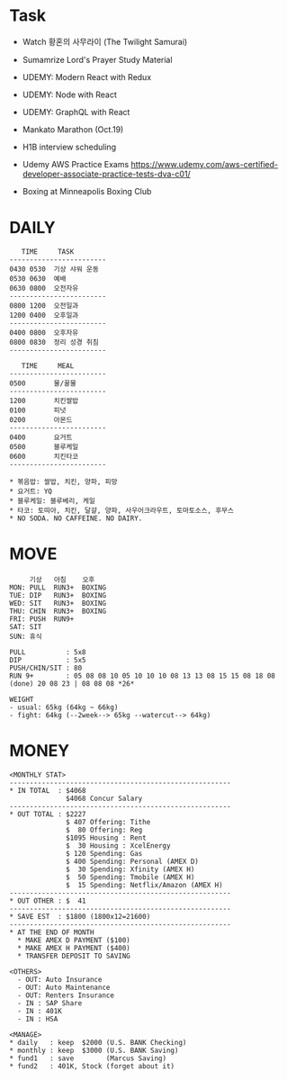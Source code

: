 # Task
* Watch 황혼의 사무라이 (The Twilight Samurai)
* Sumamrize Lord's Prayer Study Material
* UDEMY: Modern React with Redux
* UDEMY: Node with React
* UDEMY: GraphQL with React

* Mankato Marathon (Oct.19)
* H1B interview scheduling
* Udemy AWS Practice Exams https://www.udemy.com/aws-certified-developer-associate-practice-tests-dva-c01/
* Boxing at Minneapolis Boxing Club

# DAILY
  ```
     TIME     TASK
  ------------------------
  0430 0530  기상 샤워 운동
  0530 0630  예배
  0630 0800  오전자유
  ------------------------
  0800 1200  오전일과
  1200 0400  오후일과
  ------------------------
  0400 0800  오후자유
  0800 0830  정리 성경 취침     
  ------------------------
  ```
  ```
     TIME     MEAL
  ------------------------
  0500       물/꿀물
  ------------------------
  1200       치킨쌀밥
  0100       피넛
  0200       아몬드
  ------------------------
  0400       요거트
  0500       블루케일
  0600       치킨타코
  ------------------------
  
  * 볶음밥: 쌀밥, 치킨, 양파, 피망
  * 요거트: YQ
  * 블루케일: 블루베리, 케일
  * 타코: 토띠아, 치킨, 달걀, 양파, 사우어크라우트, 토마토소스, 후무스
  * NO SODA. NO CAFFEINE. NO DAIRY.
  ```

# MOVE
  ```
       기상   아침    오후
  MON: PULL  RUN3+  BOXING
  TUE: DIP   RUN3+  BOXING
  WED: SIT   RUN3+  BOXING
  THU: CHIN  RUN3+  BOXING
  FRI: PUSH  RUN9+
  SAT: SIT
  SUN: 휴식
  
  PULL          : 5x8
  DIP           : 5x5
  PUSH/CHIN/SIT : 80
  RUN 9+        : 05 08 08 10 05 10 10 10 08 13 13 08 15 15 08 18 08 (done) 20 08 23 | 08 08 08 *26*
  
  WEIGHT
  - usual: 65kg (64kg ~ 66kg)
  - fight: 64kg (--2week--> 65kg --watercut--> 64kg)
  ```
  
# MONEY
```
<MONTHLY STAT>
-------------------------------------------------------
* IN TOTAL  : $4068
              $4068 Concur Salary
-------------------------------------------------------
* OUT TOTAL : $2227
              $ 407 Offering: Tithe
              $  80 Offering: Reg
              $1095 Housing : Rent
              $  30 Housing : XcelEnergy
              $ 120 Spending: Gas
              $ 400 Spending: Personal (AMEX D)
              $  30 Spending: Xfinity (AMEX H)
              $  50 Spending: Tmobile (AMEX H)
              $  15 Spending: Netflix/Amazon (AMEX H) 
-------------------------------------------------------
* OUT OTHER : $  41
-------------------------------------------------------
* SAVE EST  : $1800 (1800x12=21600)
-------------------------------------------------------
* AT THE END OF MONTH
  * MAKE AMEX D PAYMENT ($100)
  * MAKE AMEX H PAYMENT ($400)
  * TRANSFER DEPOSIT TO SAVING
              
<OTHERS>
  - OUT: Auto Insurance
  - OUT: Auto Maintenance
  - OUT: Renters Insurance
  - IN : SAP Share
  - IN : 401K
  - IN : HSA

<MANAGE>
* daily   : keep  $2000 (U.S. BANK Checking)
* monthly : keep  $3000 (U.S. BANK Saving)
* fund1   : save        (Marcus Saving)
* fund2   : 401K, Stock (forget about it)
```
